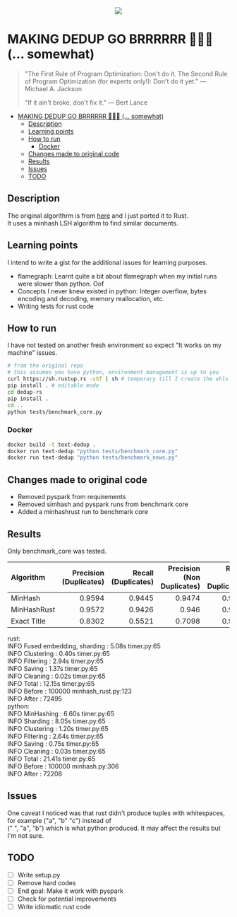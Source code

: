 <center><img src="https://camo.githubusercontent.com/adc94e53c011a5ee3606dad1223c776c169d32e26055a6d9a01ef28fb0a55964/68747470733a2f2f70617065722d6174746163686d656e74732e64726f70626f782e636f6d2f735f353445314239364546464546443239343536323930324443354239393731443335434436423635304243383744313230303341333041343635313737363230315f313538363531353635343537335f737469636b65722e77656270"/ style="background-color:white;"></center>

# MAKING DEDUP GO BRRRRRR 🚀🚀🚀 (... somewhat)

> "The First Rule of Program Optimization: Don't do it. The Second Rule of Program Optimization (for experts only!): Don't do it yet." — Michael A. Jackson
> 
> "If it ain't broke, don't fix it." — Bert Lance

- [MAKING DEDUP GO BRRRRRR 🚀🚀🚀 (... somewhat)](#making-dedup-go-brrrrrr---somewhat)
  - [Description](#description)
  - [Learning points](#learning-points)
  - [How to run](#how-to-run)
    - [Docker](#docker)
  - [Changes made to original code](#changes-made-to-original-code)
  - [Results](#results)
  - [Issues](#issues)
  - [TODO](#todo)


## Description
The original algorithrm is from [here](https://github.com/ChenghaoMou/text-dedup) and I just ported it to Rust.  
It uses a minhash LSH algorithm to find similar documents.  

## Learning points

I intend to write a gist for the additional issues for learning purposes.

- flamegraph: Learnt quite a bit about flamegraph when my initial runs were slower than python. Oof
- Concepts I never knew existed in python: Integer overflow, bytes encoding and decoding, memory reallocation, etc.
- Writing tests for rust code

## How to run

I have not tested on another fresh environment so expect "It works on my machine" issues.

```bash
# from the original repo
# this assumes you have python, environment management is up to you
curl https://sh.rustup.rs -sSf | sh # temporary till I create the whls for testing
pip install . # editable mode
cd dedup-rs
pip install .
cd ..
python tests/benchmark_core.py
```
### Docker

```bash
docker build -t text-dedup .
docker run text-dedup "python tests/benchmark_core.py"
docker run text-dedup "python tests/benchmark_news.py"
```


## Changes made to original code

- Removed pyspark from requirements
- Removed simhash and pyspark runs from benchmark core
- Added a minhashrust run to benchmark core

## Results

Only benchmark_core was tested.  

| Algorithm   |   Precision (Duplicates) |   Recall (Duplicates) |   Precision (Non Duplicates) |   Recall (Non Duplicates) |   Macro F1 score |   Accuracy | Time   |
|:------------|-------------------------:|----------------------:|-----------------------------:|--------------------------:|-----------------:|-----------:|:-------|
| MinHash     |                   0.9594 |                0.9445 |                       0.9474 |                    0.9616 |           0.9534 |     0.924  | 22.82s |
| MinHashRust |                   0.9572 |                0.9426 |                       0.946  |                    0.9598 |           0.9516 |     0.9284 | 13.38s |
| Exact Title |                   0.8302 |                0.5521 |                       0.7098 |                    0.9065 |           0.77   |     0.7456 | -      |

rust:  
 INFO     Fused embedding, sharding       : 5.08s timer.py:65  
 INFO     Clustering                      : 0.40s timer.py:65  
 INFO     Filtering                       : 2.94s timer.py:65  
 INFO     Saving                          : 1.37s timer.py:65  
 INFO     Cleaning                        : 0.02s timer.py:65  
 INFO     Total                           : 12.15s timer.py:65  
 INFO     Before                          : 100000 minhash_rust.py:123  
 INFO     After                           : 72495   
python:  
 INFO     MinHashing                      : 6.60s timer.py:65  
 INFO     Sharding                        : 8.05s timer.py:65  
 INFO     Clustering                      : 1.20s timer.py:65  
 INFO     Filtering                       : 2.64s timer.py:65  
 INFO     Saving                          : 0.75s timer.py:65  
 INFO     Cleaning                        : 0.03s timer.py:65  
 INFO     Total                           : 21.41s timer.py:65  
 INFO     Before                          : 100000 minhash.py:306  
 INFO     After                           : 72208    

## Issues

One caveat I noticed was that rust didn't produce tuples with whitespaces, for example  ("a", "b" "c") instead of  
 (" ", "a", "b") which is what python produced. It may affect the results but I'm not sure.

## TODO
- [ ] Write setup.py
- [ ] Remove hard codes
- [ ] End goal: Make it work with pyspark
- [ ] Check for potential improvements
- [ ] Write idiomatic rust code
